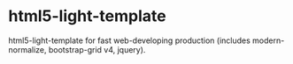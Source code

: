 # html5-light-template
html5-light-template for fast web-developing production (includes modern-normalize, bootstrap-grid v4, jquery).
